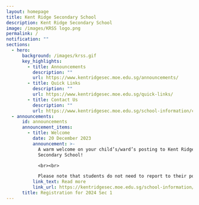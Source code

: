 ```yaml
---
layout: homepage
title: Kent Ridge Secondary School
description: Kent Ridge Secondary School
image: /images/KRSS logo.png
permalink: /
notification: ""
sections:
  - hero:
      background: /images/krss.gif
      key_highlights:
        - title: Announcements
          description: ""
          url: https://www.kentridgesec.moe.edu.sg/announcements/
        - title: Quick Links
          description: ""
          url: https://www.kentridgesec.moe.edu.sg/quick-links/
        - title: Contact Us
          description: ""
          url: https://www.kentridgesec.moe.edu.sg/school-information/contact-information/
  - announcements:
      id: announcements
      announcement_items:
        - title: Welcome
          date: 20 December 2023
          announcement: >-
            A warm welcome on your child’s/ward’s posting to Kent Ridge
            Secondary School!

            <br><br>

            Please note that students do not need to report to their posted secondary schools upon receiving their S1 posting results.
          link_text: Read more
          link_url: https://kentridgesec.moe.edu.sg/school-information/registration-for-2024-sec-1/
      title: Registration for 2024 Sec 1
---
```

